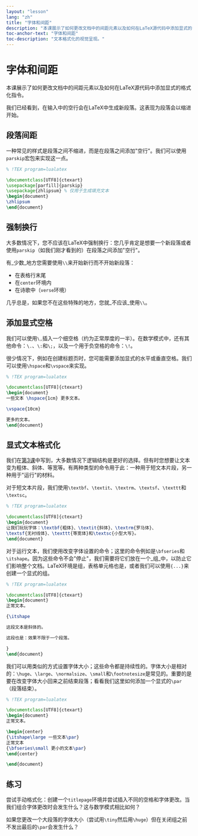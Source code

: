 ```yaml
---
layout: "lesson"
lang: "zh"
title: "字体和间距"
description: "本课展示了如何更改文档中的间距元素以及如何在LaTeX源代码中添加显式的格式化指令。"
toc-anchor-text: "字体和间距"
toc-description: "文本格式化的视觉呈现。"
---
```


# 字体和间距

<span
  class="summary">本课展示了如何更改文档中的间距元素以及如何在LaTeX源代码中添加显式的格式化指令。</span>

我们已经看到，在输入中的空行会在LaTeX中生成新段落。这表现为段落会以缩进开始。

## 段落间距

一种常见的样式是段落之间不缩进，而是在段落之间添加"空行"。我们可以使用`parskip`宏包来实现这一点。

```latex
% !TEX program=lualatex

\documentclass[UTF8]{ctexart}
\usepackage[parfill]{parskip}
\usepackage{zhlipsum} % 仅用于生成填充文本
\begin{document}
\zhlipsum
\end{document}
```

## 强制换行

大多数情况下，您不应该在LaTeX中强制换行：您几乎肯定是想要一个新段落或者使用`parskip`（如我们刚才看到的）在段落之间添加"空行"。

有_少数_地方您需要使用`\\`来开始新行而不开始新段落：

- 在表格行末尾
- 在`center`环境内
- 在诗歌中（`verse`环境）

几乎总是，如果您不在这些特殊的地方，您就_不应该_使用`\\`。

## 添加显式空格

我们可以使用`\,`插入一个细空格（约为正常厚度的一半）。在数学模式中，还有其他命令：`\.`、`\:`和`\;`，以及一个用于负空格的命令：`\!`。

很少情况下，例如在创建标题页时，您可能需要添加显式的水平或垂直空格。我们可以使用`\hspace`和`\vspace`来实现。

```latex
% !TEX program=lualatex

\documentclass[UTF8]{ctexart}
\begin{document}
一些文本 \hspace{1cm} 更多文本。

\vspace{10cm}

更多的文本。
\end{document}
```

## 显式文本格式化

我们在[第3课](lesson-03)中写到，大多数情况下逻辑结构是更好的选择。但有时您想要让文本变为粗体、斜体、等宽等。有两种类型的命令用于此：一种用于短文本片段，另一种用于"运行"的材料。

对于短文本片段，我们使用`\textbf`、`\textit`、`\textrm`、`\textsf`、`\texttt`和`\textsc`。

```latex
% !TEX program=lualatex

\documentclass[UTF8]{ctexart}
\begin{document}
让我们玩玩字体：\textbf{粗体}、\textit{斜体}、\textrm{罗马体}、
\textsf{无衬线体}、\texttt{等宽体}和\textsc{小型大写}。
\end{document}
```

对于运行文本，我们使用改变字体设置的命令；这里的命令例如是`\bfseries`和`\itshape`。因为这些命令不会"停止"，我们需要将它们放在一个_组_中，以防止它们影响整个文档。LaTeX环境是组，表格单元格也是，或者我们可以使用`{...}`来创建一个显式的组。

```latex
% !TEX program=lualatex

\documentclass[UTF8]{ctexart}
\begin{document}
正常文本。

{\itshape

这段文本是斜体的。

这段也是：效果不限于一个段落。

}
\end{document}
```

我们可以用类似的方式设置字体大小；这些命令都是持续性的。字体大小是相对的：`\huge`、`\large`、`\normalsize`、`\small`和`\footnotesize`是常见的。重要的是要在改变字体大小回来之前结束段落；看看我们这里如何添加一个显式的`\par`（段落结束）。

```latex
% !TEX program=lualatex

\documentclass[UTF8]{ctexart}
\begin{document}
正常文本。

\begin{center}
{\itshape\large 一些文本\par}
正常文本
{\bfseries\small 更小的文本\par}
\end{center}

\end{document}
```

## 练习

尝试手动格式化：创建一个`titlepage`环境并尝试插入不同的空格和字体更改。当我们组合字体更改时会发生什么？这与数学模式相比如何？

如果您更改一个大段落的字体大小（尝试用`\tiny`然后用`\huge`）但在关闭组之前不发出最后的`\par`会发生什么？
